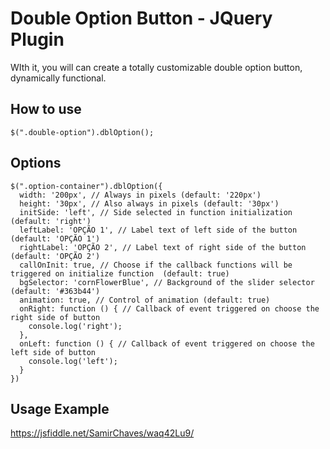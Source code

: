 # Double Option Button - JQuery Plugin
WIth it, you will can create a totally customizable double option button, dynamically functional.

## How to use

    $(".double-option").dblOption();

## Options
    $(".option-container").dblOption({
      width: '200px', // Always in pixels (default: '220px')
      height: '30px', // Also always in pixels (default: '30px')
      initSide: 'left', // Side selected in function initialization (default: 'right')
      leftLabel: 'OPÇÃO 1', // Label text of left side of the button (default: 'OPÇÃO 1')
      rightLabel: 'OPÇÃO 2', // Label text of right side of the button (default: 'OPÇÃO 2')
      callOnInit: true, // Choose if the callback functions will be triggered on initialize function  (default: true)
      bgSelector: 'cornFlowerBlue', // Background of the slider selector  (default: '#363b44')
      animation: true, // Control of animation (default: true)
      onRight: function () { // Callback of event triggered on choose the right side of button
        console.log('right');
      },
      onLeft: function () { // Callback of event triggered on choose the left side of button
        console.log('left');
      }
    })
    
## Usage Example
https://jsfiddle.net/SamirChaves/waq42Lu9/
